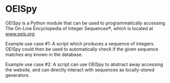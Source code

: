 OEISpy
========

OEISpy is a Python module that can be used to programmatically accessing
The On-Line Encyclopedia of Integer Sequences®, which is located at www.oeis.org.

Example use case #1:
A script which produces a sequence of integers.  OEISpy could then be used to automatically check if the given sequence matches any known in the database.

Example use case #2:
A script can use OEISpy to abstract away accessing the website, and can directly interact with sequences as locally-stored generators.

